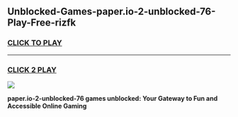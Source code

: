 
## Unblocked-Games-paper.io-2-unblocked-76-Play-Free-rizfk
<h3>
<a href="https://premium76.site?title=paper.io-2-unblocked-76&ref=23A">CLICK TO PLAY</a></h3>
<hr>

<h3>
<a href="https://premium76.site?title=paper.io-2-unblocked-76&ref=23A">CLICK 2 PLAY</a>
  
</h3>

<a href="https://premium76.site?title=paper.io-2-unblocked-76&ref=23A"><img src="https://clearcache.store/games.png"></a>


**paper.io-2-unblocked-76 games unblocked: Your Gateway to Fun and Accessible Online Gaming**
